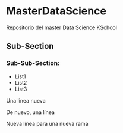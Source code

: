 # MasterDataScience
Repositorio del master Data Science KSchool

## Sub-Section
### Sub-Sub-Section:

* List1
* List2
* List3

Una linea nueva

De nuevo, una línea

Nueva línea para una nueva rama
